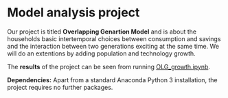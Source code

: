 # Model analysis project

Our project is titled **Overlapping Genartion Model** and is about the households basic intertemporal choices between consumption and savings and the interaction between two generations exciting at the same time. We will do an extentions by adding population and technology growth.

The **results** of the project can be seen from running [OLG_growth.ipynb](OLG_growth.ipynb).

**Dependencies:** Apart from a standard Anaconda Python 3 installation, the project requires no further packages.